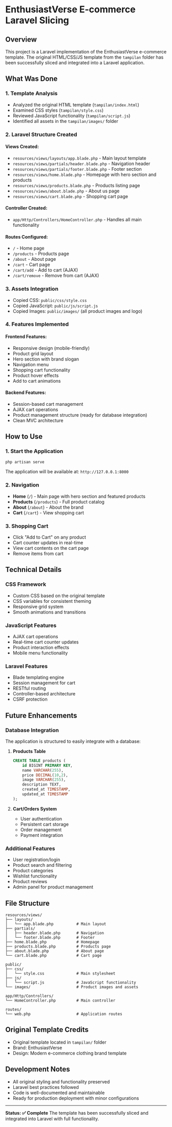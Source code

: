 # EnthusiastVerse E-commerce Laravel Slicing

## Overview
This project is a Laravel implementation of the EnthusiastVerse e-commerce template. The original HTML/CSS/JS template from the `tampilan` folder has been successfully sliced and integrated into a Laravel application.

## What Was Done

### 1. Template Analysis
- Analyzed the original HTML template (`tampilan/index.html`)
- Examined CSS styles (`tampilan/style.css`)
- Reviewed JavaScript functionality (`tampilan/script.js`)
- Identified all assets in the `tampilan/images/` folder

### 2. Laravel Structure Created

#### Views Created:
- `resources/views/layouts/app.blade.php` - Main layout template
- `resources/views/partials/header.blade.php` - Navigation header
- `resources/views/partials/footer.blade.php` - Footer section
- `resources/views/home.blade.php` - Homepage with hero section and products
- `resources/views/products.blade.php` - Products listing page
- `resources/views/about.blade.php` - About us page
- `resources/views/cart.blade.php` - Shopping cart page

#### Controller Created:
- `app/Http/Controllers/HomeController.php` - Handles all main functionality

#### Routes Configured:
- `/` - Home page
- `/products` - Products page
- `/about` - About page
- `/cart` - Cart page
- `/cart/add` - Add to cart (AJAX)
- `/cart/remove` - Remove from cart (AJAX)

### 3. Assets Integration
- Copied CSS: `public/css/style.css`
- Copied JavaScript: `public/js/script.js`
- Copied Images: `public/images/` (all product images and logo)

### 4. Features Implemented

#### Frontend Features:
- Responsive design (mobile-friendly)
- Product grid layout
- Hero section with brand slogan
- Navigation menu
- Shopping cart functionality
- Product hover effects
- Add to cart animations

#### Backend Features:
- Session-based cart management
- AJAX cart operations
- Product management structure (ready for database integration)
- Clean MVC architecture

## How to Use

### 1. Start the Application
```bash
php artisan serve
```
The application will be available at: `http://127.0.0.1:8000`

### 2. Navigation
- **Home** (`/`) - Main page with hero section and featured products
- **Products** (`/products`) - Full product catalog
- **About** (`/about`) - About the brand
- **Cart** (`/cart`) - View shopping cart

### 3. Shopping Cart
- Click "Add to Cart" on any product
- Cart counter updates in real-time
- View cart contents on the cart page
- Remove items from cart

## Technical Details

### CSS Framework
- Custom CSS based on the original template
- CSS variables for consistent theming
- Responsive grid system
- Smooth animations and transitions

### JavaScript Features
- AJAX cart operations
- Real-time cart counter updates
- Product interaction effects
- Mobile menu functionality

### Laravel Features
- Blade templating engine
- Session management for cart
- RESTful routing
- Controller-based architecture
- CSRF protection

## Future Enhancements

### Database Integration
The application is structured to easily integrate with a database:

1. **Products Table**
   ```sql
   CREATE TABLE products (
       id BIGINT PRIMARY KEY,
       name VARCHAR(255),
       price DECIMAL(10,2),
       image VARCHAR(255),
       description TEXT,
       created_at TIMESTAMP,
       updated_at TIMESTAMP
   );
   ```

2. **Cart/Orders System**
   - User authentication
   - Persistent cart storage
   - Order management
   - Payment integration

### Additional Features
- User registration/login
- Product search and filtering
- Product categories
- Wishlist functionality
- Product reviews
- Admin panel for product management

## File Structure
```
resources/views/
├── layouts/
│   └── app.blade.php          # Main layout
├── partials/
│   ├── header.blade.php       # Navigation
│   └── footer.blade.php       # Footer
├── home.blade.php             # Homepage
├── products.blade.php         # Products page
├── about.blade.php            # About page
└── cart.blade.php             # Cart page

public/
├── css/
│   └── style.css              # Main stylesheet
├── js/
│   └── script.js              # JavaScript functionality
└── images/                    # Product images and assets

app/Http/Controllers/
└── HomeController.php         # Main controller

routes/
└── web.php                    # Application routes
```

## Original Template Credits
- Original template located in `tampilan/` folder
- Brand: EnthusiastVerse
- Design: Modern e-commerce clothing brand template

## Development Notes
- All original styling and functionality preserved
- Laravel best practices followed
- Code is well-documented and maintainable
- Ready for production deployment with minor configurations

---

**Status: ✅ Complete**
The template has been successfully sliced and integrated into Laravel with full functionality.